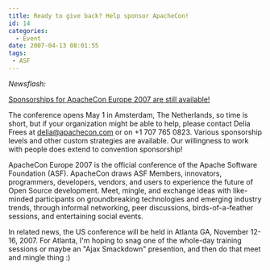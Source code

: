 ```yaml
---
title: Ready to give back? Help sponsor ApacheCon!
id: 14
categories:
  - Event
date: 2007-04-13 08:01:55
tags:
 - ASF
---
```


_Newsflash:_[
](http://www.eu.apachecon.com/sponsors/)

[Sponsorships for ApacheCon Europe 2007 are still available!](http://www.eu.apachecon.com/sponsors/)

The conference opens May 1 in Amsterdam, The Netherlands, so time is short, but if your organization might be able to help, please contact Delia Frees at delia@apachecon.com or on +1 707 765 0823\. Various sponsorship levels and other custom strategies are available. Our willingness to work with people does extend to convention sponsorship!

ApacheCon Europe 2007 is the official conference of the Apache Software Foundation  (ASF). ApacheCon draws ASF Members, innovators,  programmers, developers, vendors, and users to experience the future of Open Source development. Meet, mingle, and exchange ideas with like-minded participants on groundbreaking technologies and emerging industry trends, through informal networking, peer discussions, birds-of-a-feather sessions, and entertaining social events.

In related news, the US conference will be held in Atlanta GA, November 12-16, 2007\.  For Atlanta, I'm hoping to snag one of the whole-day training sessions or maybe an "Ajax Smackdown" presention, and then do that meet and mingle thing :)